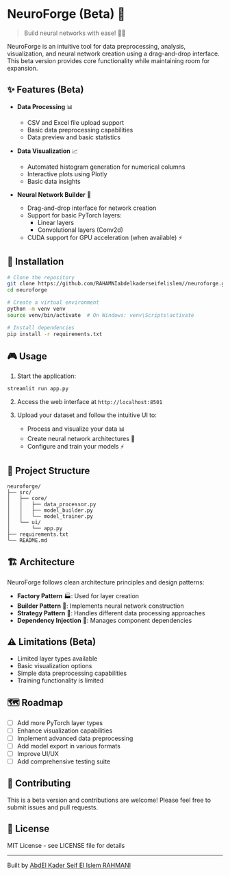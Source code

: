 # NeuroForge (Beta) 🚀

> Build neural networks with ease! 🧠✨

NeuroForge is an intuitive tool for data preprocessing, analysis, visualization, and neural network creation using a drag-and-drop interface. This beta version provides core functionality while maintaining room for expansion.

## ✨ Features (Beta)

- **Data Processing** 📊
  - CSV and Excel file upload support
  - Basic data preprocessing capabilities
  - Data preview and basic statistics

- **Data Visualization** 📈
  - Automated histogram generation for numerical columns
  - Interactive plots using Plotly
  - Basic data insights

- **Neural Network Builder** 🧠
  - Drag-and-drop interface for network creation
  - Support for basic PyTorch layers:
    - Linear layers
    - Convolutional layers (Conv2d)
  - CUDA support for GPU acceleration (when available) ⚡

## 🚀 Installation

```bash
# Clone the repository
git clone https://github.com/RAHAMNIabdelkaderseifelislem//neuroforge.git
cd neuroforge

# Create a virtual environment
python -m venv venv
source venv/bin/activate  # On Windows: venv\Scripts\activate

# Install dependencies
pip install -r requirements.txt
```

## 🎮 Usage

1. Start the application:
```bash
streamlit run app.py
```

2. Access the web interface at `http://localhost:8501`

3. Upload your dataset and follow the intuitive UI to:
   - Process and visualize your data 📊
   - Create neural network architectures 🧠
   - Configure and train your models ⚡

## 📁 Project Structure

```
neuroforge/
├── src/
│   ├── core/
│   │   ├── data_processor.py
│   │   ├── model_builder.py
│   │   └── model_trainer.py
│   └── ui/
│       └── app.py
├── requirements.txt
└── README.md
```

## 🏗️ Architecture

NeuroForge follows clean architecture principles and design patterns:

- **Factory Pattern** 🏭: Used for layer creation
- **Builder Pattern** 🔨: Implements neural network construction
- **Strategy Pattern** 🎯: Handles different data processing approaches
- **Dependency Injection** 💉: Manages component dependencies

## ⚠️ Limitations (Beta)

- Limited layer types available
- Basic visualization options
- Simple data preprocessing capabilities
- Training functionality is limited

## 🗺️ Roadmap

- [ ] Add more PyTorch layer types
- [ ] Enhance visualization capabilities
- [ ] Implement advanced data preprocessing
- [ ] Add model export in various formats
- [ ] Improve UI/UX
- [ ] Add comprehensive testing suite

## 🤝 Contributing

This is a beta version and contributions are welcome! Please feel free to submit issues and pull requests.

## 📜 License

MIT License - see LICENSE file for details

---
Built by [AbdEl Kader Seif El Islem RAHMANI](https://github.com/RAHAMNIabdelkaderseifelislem/)